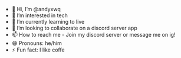- 👋 Hi, I’m @andyxwq
- 👀 I’m interested in tech
- 🌱 I’m currently learning to live
- 💞️ I’m looking to collaborate on a discord server app
- 📫 How to reach me - Join my discord server or message me on ig!
- 😄 Pronouns: he/him
- ⚡ Fun fact: I like coffe 

<!---
andyxwq/andyxwq is a ✨ special ✨ repository because its `README.md` (this file) appears on your GitHub profile.
You can click the Preview link to take a look at your changes.
--->
